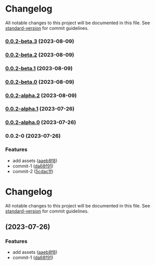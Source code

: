 # Changelog

All notable changes to this project will be documented in this file. See [standard-version](https://github.com/conventional-changelog/standard-version) for commit guidelines.

### [0.0.2-beta.3](https://github.com/isaaxite/test-repo_deploy-posts-to-github-issue/compare/v0.0.2-beta.2...v0.0.2-beta.3) (2023-08-09)

### [0.0.2-beta.2](https://github.com/isaaxite/test-repo_deploy-posts-to-github-issue/compare/v0.0.2-beta.1...v0.0.2-beta.2) (2023-08-09)

### [0.0.2-beta.1](https://github.com/isaaxite/test-repo_deploy-posts-to-github-issue/compare/v0.0.2-beta.0...v0.0.2-beta.1) (2023-08-09)

### [0.0.2-beta.0](https://github.com/isaaxite/test-repo_deploy-posts-to-github-issue/compare/v0.0.2-alpha.2...v0.0.2-beta.0) (2023-08-09)

### [0.0.2-alpha.2](https://github.com/isaaxite/test-repo_deploy-posts-to-github-issue/compare/v0.0.2-alpha.1...v0.0.2-alpha.2) (2023-08-09)

### [0.0.2-alpha.1](https://github.com/isaaxite/test-repo_deploy-posts-to-github-issue/compare/v0.0.2-alpha.0...v0.0.2-alpha.1) (2023-07-26)

### [0.0.2-alpha.0](https://github.com/isaaxite/test-repo_deploy-posts-to-github-issue/compare/v0.0.2-0...v0.0.2-alpha.0) (2023-07-26)

### 0.0.2-0 (2023-07-26)


### Features

* add assets ([aaeb8f8](https://github.com/isaaxite/test-repo_deploy-posts-to-github-issue/commit/aaeb8f847064f31dd130ddd52c57f1a0a9206a67))
* commit-1 ([da68f91](https://github.com/isaaxite/test-repo_deploy-posts-to-github-issue/commit/da68f918bfc61c615c49b820f30697201bfc0425))
* commit-2 ([5cdac1f](https://github.com/isaaxite/test-repo_deploy-posts-to-github-issue/commit/5cdac1fc9d96e846bb39bcabacfa25ce1bf0f21e))

# Changelog

All notable changes to this project will be documented in this file. See [standard-version](https://github.com/conventional-changelog/standard-version) for commit guidelines.

##  (2023-07-26)


### Features

* add assets ([aaeb8f8](https://github.com/isaaxite/test-repo_deploy-posts-to-github-issue/commit/aaeb8f847064f31dd130ddd52c57f1a0a9206a67))
* commit-1 ([da68f91](https://github.com/isaaxite/test-repo_deploy-posts-to-github-issue/commit/da68f918bfc61c615c49b820f30697201bfc0425))
